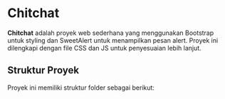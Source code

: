 # Chitchat

**Chitchat** adalah proyek web sederhana yang menggunakan Bootstrap untuk styling dan SweetAlert untuk menampilkan pesan alert. Proyek ini dilengkapi dengan file CSS dan JS untuk penyesuaian lebih lanjut.

## Struktur Proyek

Proyek ini memiliki struktur folder sebagai berikut:

